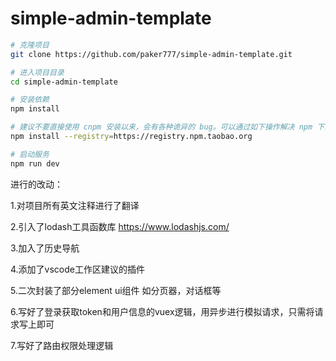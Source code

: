 # simple-admin-template

```bash
# 克隆项目
git clone https://github.com/paker777/simple-admin-template.git

# 进入项目目录
cd simple-admin-template

# 安装依赖
npm install

# 建议不要直接使用 cnpm 安装以来，会有各种诡异的 bug。可以通过如下操作解决 npm 下载速度慢的问题
npm install --registry=https://registry.npm.taobao.org

# 启动服务
npm run dev
```

进行的改动：

1.对项目所有英文注释进行了翻译

2.引入了lodash工具函数库 https://www.lodashjs.com/

3.加入了历史导航

4.添加了vscode工作区建议的插件

5.二次封装了部分element ui组件 如分页器，对话框等

6.写好了登录获取token和用户信息的vuex逻辑，用异步进行模拟请求，只需将请求写上即可

7.写好了路由权限处理逻辑
